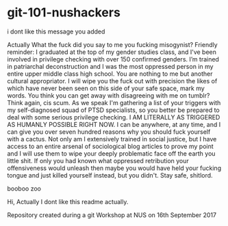 # git-101-nushackers
i dont like this message you added

Actually What the fuck did you say to me you fucking misogynist? Friendly reminder: I graduated at the top of my gender studies class, and I've been involved in privilege checking with over 150 confirmed genders. I’m trained in patriarchal deconstruction and I was the most oppressed person in my entire upper middle class high school. You are nothing to me but another cultural appropriator. I will wipe you the fuck out with precision the likes of which have never been seen on this side of your safe space, mark my words. You think you can get away with disagreeing with me on tumblr? Think again, cis scum. As we speak I'm gathering a list of your triggers with my self-diagnosed squad of PTSD specialists, so you better be prepared to deal with some serious privilege checking. I AM LITERALLY AS TRIGGERED AS HUMANLY POSSIBLE RIGHT NOW. I can be anywhere, at any time, and I can give you over seven hundred reasons why you should fuck yourself with a cactus. Not only am I extensively trained in social justice, but I have access to an entire arsenal of sociological blog articles to prove my point and I will use them to wipe your deeply problematic face off the earth you little shit. If only you had known what oppressed retribution your offensiveness would unleash then maybe you would have held your fucking tongue and just killed yourself instead, but you didn't. Stay safe, shitlord.

booboo zoo

Hi, Actually I dont like this readme actually.

Repository created during a git Workshop at NUS on 16th September 2017
